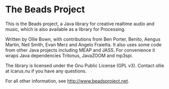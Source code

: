 # The Beads Project

This is the Beads project, a Java library for creative realtime audio and music, which is also available as a library for Processing.

Written by Ollie Bown, with contributions from Ben Porter, Benito, Aengus Martin, Neil Smith, Evan Merz and Angelo Fraietta. It also uses some code from other Java projects including MEAP and JASS. For convenience it wraps Java dependencies Tritonus, JavaZOOM and mp3spi.

The library is licensed under the Gnu Public License (GPL v3). Contact ollie at icarus.nu if you have any questions.

For all other information, see http://www.beadsproject.net.
